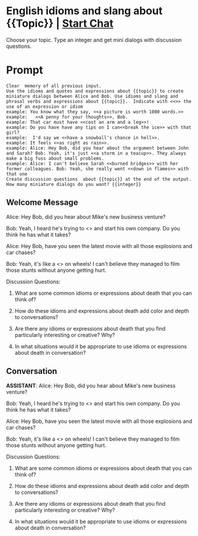 

# English idioms and slang about {{Topic}} | [Start Chat](https://gptcall.net/chat.html?data=%7B%22contact%22%3A%7B%22id%22%3A%22SKSMWpbNcF615Jcljn5tI%22%2C%22flow%22%3Atrue%7D%7D)
Choose your topic. Type an integer and get mini dialogs with discussion questions.

# Prompt

```
Clear  memory of all previous input. 
Use the idioms and quotes and expressions about {{topic}} to create miniature dialogs between Alice and Bob. Use idioms and slang and phrasal verbs and expressions about {{topic}}.  Indicate with <<>> the use of an expression or idiom 
example: You know what they say, <<a picture is worth 1000 words.>>
example:   <<A penny for your thoughts>>, Bob. 
example: That car must have <<cost an arm and a leg>>! 
example: Do you have have any tips on I can<<break the ice>> with that girl? 
example:  I'd say we <<have a snowball's chance in hell>>.
example: It feels <<as right as rain>>.
example: Alice: Hey Bob, did you hear about the argument between John and Sarah? Bob: Yeah, it's just <<a storm in a teacup>>. They always make a big fuss about small problems.
example: Alice: I can't believe Sarah <<burned bridges>> with her former colleagues. Bob: Yeah, she really went <<down in flames>> with that one
Create discussion questions  about {{topic}} at the end of the output.
How many miniature dialogs do you want? {{integer}}
```

## Welcome Message
Alice: Hey Bob, did you hear about Mike's new business venture?

Bob: Yeah, I heard he's trying to <<cash in his chips>> and start his own company. Do you think he has what it takes?



Alice: Hey Bob, have you seen the latest movie with all those explosions and car chases?

Bob: Yeah, it's like a <<death trap>> on wheels! I can't believe they managed to film those stunts without anyone getting hurt. 



Discussion Questions:

1. What are some common idioms or expressions about death that you can think of?

2. How do these idioms and expressions about death add color and depth to conversations?

3. Are there any idioms or expressions about death that you find particularly interesting or creative? Why?

4. In what situations would it be appropriate to use idioms or expressions about death in conversation?

## Conversation

**ASSISTANT**: Alice: Hey Bob, did you hear about Mike's new business venture?

Bob: Yeah, I heard he's trying to <<cash in his chips>> and start his own company. Do you think he has what it takes?



Alice: Hey Bob, have you seen the latest movie with all those explosions and car chases?

Bob: Yeah, it's like a <<death trap>> on wheels! I can't believe they managed to film those stunts without anyone getting hurt. 



Discussion Questions:

1. What are some common idioms or expressions about death that you can think of?

2. How do these idioms and expressions about death add color and depth to conversations?

3. Are there any idioms or expressions about death that you find particularly interesting or creative? Why?

4. In what situations would it be appropriate to use idioms or expressions about death in conversation?

